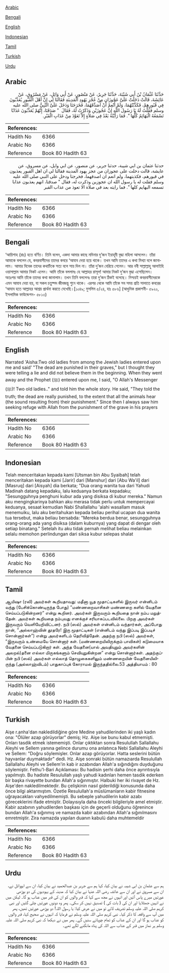[Arabic](#arabic)

[Bengali](#bengali)

[English](#english)

[Indonesian](#indonesian)

[Tamil](#tamil)

[Turkish](#turkish)

[Urdu](#urdu)

## Arabic


<div dir="rtl" lang="ar" style={{fontSize:'larger',backgroundColor:'#f8f9fa',padding:20}}>
حَدَّثَنَا عُثْمَانُ بْنُ أَبِي شَيْبَةَ، حَدَّثَنَا جَرِيرٌ، عَنْ مَنْصُورٍ، عَنْ أَبِي وَائِلٍ، عَنْ مَسْرُوقٍ، عَنْ عَائِشَةَ، قَالَتْ دَخَلَتْ عَلَىَّ عَجُوزَانِ مِنْ عُجُزِ يَهُودِ الْمَدِينَةِ فَقَالَتَا لِي إِنَّ أَهْلَ الْقُبُورِ يُعَذَّبُونَ فِي قُبُورِهِمْ، فَكَذَّبْتُهُمَا، وَلَمْ أُنْعِمْ أَنْ أُصَدِّقَهُمَا، فَخَرَجَتَا وَدَخَلَ عَلَىَّ النَّبِيُّ صلى الله عليه وسلم فَقُلْتُ لَهُ يَا رَسُولَ اللَّهِ إِنَّ عَجُوزَيْنِ وَذَكَرْتُ لَهُ، فَقَالَ ‏ "‏ صَدَقَتَا، إِنَّهُمْ يُعَذَّبُونَ عَذَابًا تَسْمَعُهُ الْبَهَائِمُ كُلُّهَا ‏"‏‏.‏ فَمَا رَأَيْتُهُ بَعْدُ فِي صَلاَةٍ إِلاَّ تَعَوَّذَ مِنْ عَذَابِ الْقَبْرِ‏.‏
</div>
<div style={{backgroundColor:'#f8f9fa',padding:20, marginBottom: 10}}><table> <thead> <tr> <th>References:</th> <th></th> </tr> </thead> <tbody><tr><td>Hadith No</td><td>6366</td></tr><tr><td>Arabic No</td><td>6366</td></tr><tr><td>Reference</td><td>Book 80 Hadith 63</td></tr></tbody></table></div>


<div dir="rtl" lang="ar" style={{fontSize:'larger',backgroundColor:'#f8f9fa',padding:20}}>
حدثنا عثمان بن ابي شيبة، حدثنا جرير، عن منصور، عن ابي وايل، عن مسروق، عن عايشة، قالت دخلت على عجوزان من عجز يهود المدينة فقالتا لي ان اهل القبور يعذبون في قبورهم، فكذبتهما، ولم انعم ان اصدقهما، فخرجتا ودخل على النبي صلى الله عليه وسلم فقلت له يا رسول الله ان عجوزين وذكرت له، فقال " صدقتا، انهم يعذبون عذابا تسمعه البهايم كلها ". فما رايته بعد في صلاة الا تعوذ من عذاب القبر
</div>
<div style={{backgroundColor:'#f8f9fa',padding:20, marginBottom: 10}}><table> <thead> <tr> <th>References:</th> <th></th> </tr> </thead> <tbody><tr><td>Hadith No</td><td>6366</td></tr><tr><td>Arabic No</td><td>6366</td></tr><tr><td>Reference</td><td>Book 80 Hadith 63</td></tr></tbody></table></div>

## Bengali


<div dir="ltr" lang="bn" style={{fontSize:'larger',backgroundColor:'#f8f9fa',padding:20}}>
‘আয়িশাহ (রাঃ) হতে বর্ণিত। তিনি বলেন, একদা আমার কাছে মদিনার দু’জন ইয়াহূদী বৃদ্ধা মহিলা আসলেন। তাঁরা আমাকে বললেন যে, কবরবাসীদের তাদের কবরে ‘আযাব দেয়া হয়ে থাকে। তখন আমি তাদের এ কথা মিথ্যা বলে জানালাম। আমার বিবেক তাদের কথাটিকে সত্য বলে সায় দিল না। তাঁরা দু’জন বেরিয়ে গেলেন। আর নবী সাল্লাল্লাহু আলাইহি ওয়াসাল্লাম আমার নিকট এলেন। আমি তাঁকে বললামঃ হে আল্লাহর রাসূল! আমার নিকট দু’জন বৃদ্ধা এসেছিলেন। অতঃপর আমি তাঁকে তাদের কথা জানালাম। তখন তিনি বললেনঃ তারা দু’জন ঠিকই বলেছে। নিশ্চয়ই কবরবাসীদেরকে এমন আযাব দেয়া হয়, যা সকল চতুষ্পদ জীবজন্তু শুনে থাকে। এরপর থেকে আমি তাঁকে সব সময় প্রতি সালাতে কবরের ‘আযাব হতে আল্লাহর আশ্রয় প্রার্থনা করতে দেখেছি।[১০৪৯; মুসলিম ৫/২৪, হাঃ ৫৮৬] (আধুনিক প্রকাশনী- ৫৯২০, ইসলামিক ফাউন্ডেশন- ৫৮১৩)
</div>
<div style={{backgroundColor:'#f8f9fa',padding:20, marginBottom: 10}}><table> <thead> <tr> <th>References:</th> <th></th> </tr> </thead> <tbody><tr><td>Hadith No</td><td>6366</td></tr><tr><td>Arabic No</td><td>6366</td></tr><tr><td>Reference</td><td>Book 80 Hadith 63</td></tr></tbody></table></div>

## English


<div dir="ltr" lang="en" style={{fontSize:'larger',backgroundColor:'#f8f9fa',padding:20}}>
Narrated 'Aisha:Two old ladies from among the Jewish ladies entered upon me and said' "The dead are punished in their graves," but I thought they were telling a lie and did not believe them in the beginning. When they went away and the Prophet (ﷺ) entered upon me, I said, "O Allah's Messenger (ﷺ)! Two old ladies.." and told him the whole story. He said, "They told the truth; the dead are really punished, to the extent that all the animals hear (the sound resulting from) their punishment." Since then I always saw him seeking refuge with Allah from the punishment of the grave in his prayers
</div>
<div style={{backgroundColor:'#f8f9fa',padding:20, marginBottom: 10}}><table> <thead> <tr> <th>References:</th> <th></th> </tr> </thead> <tbody><tr><td>Hadith No</td><td>6366</td></tr><tr><td>Arabic No</td><td>6366</td></tr><tr><td>Reference</td><td>Book 80 Hadith 63</td></tr></tbody></table></div>

## Indonesian


<div dir="ltr" lang="id" style={{fontSize:'larger',backgroundColor:'#f8f9fa',padding:20}}>
Telah menceritakan kepada kami [Utsman bin Abu Syaibah] telah menceritakan kepada kami [Jarir] dari [Manshur] dari [Abu Wa'il] dari [Masruq] dari [Aisyah] dia berkata; "Dua orang wanita tua dari Yahudi Madinah datang kepadaku, lalu keduanya berkata kepadaku; "Sesungguhnya penghuni kubur ada yang disiksa di kubur mereka." Namun aku mengingkarinya bahkan aku merasa tidak perlu untuk mempercayai keduanya, sesaat kemudian Nabi Shallallahu 'alahi wasallam masuk menemuiku, lalu aku beritahukan kepada beliau perihal ucapan dua wanita tua tersebut, maka beliau bersabda: "Mereka berdua benar, sesungguhnya orang-orang ada yang disiksa (dalam kuburnya) yang dapat di dengar oleh setiap binatang." Setelah itu aku tidak pernah melihat beliau melainkan selalu memohon perlindungan dari siksa kubur selepas shalat
</div>
<div style={{backgroundColor:'#f8f9fa',padding:20, marginBottom: 10}}><table> <thead> <tr> <th>References:</th> <th></th> </tr> </thead> <tbody><tr><td>Hadith No</td><td>6366</td></tr><tr><td>Arabic No</td><td>6366</td></tr><tr><td>Reference</td><td>Book 80 Hadith 63</td></tr></tbody></table></div>

## Tamil


<div dir="ltr" lang="ta" style={{fontSize:'larger',backgroundColor:'#f8f9fa',padding:20}}>
ஆயிஷா (ரலி) அவர்கள் கூறியதாவது: மதீனா யூத மூதாட்டிகளில் இருவர் என்னிடம் வந்து (பேசிக்கொண்டிருந்த போது) “மண்ணறைவாசிகள் மண்ணறை களில் வேதனை செய்யப்படுகின்றனர்” என்று கூறினர். அவர்கள் இருவரும் கூறியதை நான் நம்ப மறுத்தேன். அவர்கள் கூறியதை நம்புவது எனக்குச் சரியாகப்படவில்லை. பிறகு அவர்கள் இருவரும் வெளியேறிவிட்டனர். நபி (ஸல்) அவர்கள் என்னிடம் வந்தார்கள், அப்போது நான், “அல்லாஹ்வின் தூதரே! இரு மூதாட்டிகள் (என்னிடம் வந்து இப்படி இப்படிச் சொன்னார்கள்”) என்று அவர்களிடம் தெரிவித்தேன். அதற்கு நபி (ஸல்) அவர்கள், “இருவரும் உண்மையே சொன்னார் கள். (மண்ணறையிலிருக்கும் பாவிகள்) கடுமையாக வேதனை செய்யப்படுகிறார் கள். அந்த வேதனை(யால் அவதியுறும் அவர்களின் அலறல்)தனை எல்லா மிருகங்களும் செவியுறுகின்றன” என்று சொன்னார்கள். அதற்குப்பின் நபி (ஸல்) அவர்கள் எல்லாத் தொழுகைகளிலும் மண்ணறையின் வேதனையிலிருந்து (அல்லாஹ்விடம்) பாதுகாப்புக் கோராமல் இருந்ததில்லை.53 அத்தியாயம் : 80
</div>
<div style={{backgroundColor:'#f8f9fa',padding:20, marginBottom: 10}}><table> <thead> <tr> <th>References:</th> <th></th> </tr> </thead> <tbody><tr><td>Hadith No</td><td>6366</td></tr><tr><td>Arabic No</td><td>6366</td></tr><tr><td>Reference</td><td>Book 80 Hadith 63</td></tr></tbody></table></div>

## Turkish


<div dir="ltr" lang="tr" style={{fontSize:'larger',backgroundColor:'#f8f9fa',padding:20}}>
Aişe r.anha'dan nakledildiğine göre Medine yahudilerinden iki yaşlı kadın ona: "Ölüler azap görüyorlar" demiş; Hz. Aişe ise bunu kabul etmemişti. Onları tasdik etmek istememişti. Onlar çıktıktan sonra Resulullah Sallallahu Aleyhi ve Sellem yanına gelince durumu ona anlatınca Nebi Sallallahu Aleyhi ve Sellem: "Doğru söylemişler. Onlar azap görüyorlar. Hatta seslerini bütün hayvanlar duymaktadır" dedi. Hz. Aişe sonraki bütün namazıarda Resulullah Sallallahu Aleyhi ve Sellem'in kab ir azabından Allah'a sığındığını duyduğunu söylemiştir. Fethu'l-Bari Açıklaması: Bu hadisin şerhi daha önce ayrıntısıyla yapılmıştı. Bu hadiste Resulullah yaşlı yahudi kadınları hemen tasdik ederken bir başka rivayette bundan Allah'a sığınmıştır. Halbuki her iki rivayet de Hz. Aişe'den nakledilmektedir. Bu çelişkinin nasıl giderildiği konusunda daha önce bilgi aktarmıştım. Özetle Resulullah'a müslümanların kabir fitnesine uğrayacakları vahyedilmemişti. Bu sebeple yahudilerin kabir azabı göreceklerini ifade etmiştir. Dolayısıyla daha önceki bilgileriyle amel etmiştir. Kabir azabının yahudilerden başkası için de geçerli olduğunu öğrenince bundan Allah'a sığınmış ve namazda kabir azabından Allah'a sığınılmasını emretmiştir. Zira namazda yapılan duanın kabulü daha muhtemeldir
</div>
<div style={{backgroundColor:'#f8f9fa',padding:20, marginBottom: 10}}><table> <thead> <tr> <th>References:</th> <th></th> </tr> </thead> <tbody><tr><td>Hadith No</td><td>6366</td></tr><tr><td>Arabic No</td><td>6366</td></tr><tr><td>Reference</td><td>Book 80 Hadith 63</td></tr></tbody></table></div>

## Urdu


<div dir="rtl" lang="ur" style={{fontSize:'larger',backgroundColor:'#f8f9fa',padding:20}}>
ہم سے عثمان بن ابی شیبہ نے بیان کیا، کہا ہم سے جریر بن عبدالحمید نے بیان کیا، ان سے ابووائل نے، ان سے مسروق نے اور ان سے عائشہ رضی اللہ عنہا نے بیان کیا کہ مدینہ کے یہودیوں کی دو بوڑھی عورتیں میرے پاس آئیں اور انہوں نے مجھ سے کہا کہ قبر والوں کو ان کی قبر میں عذاب ہو گا۔ لیکن میں نے انہیں جھٹلایا اور ان کی ( بات کی ) تصدیق نہیں کر سکی۔ پھر وہ دونوں عورتیں چلی گئیں اور نبی کریم صلی اللہ علیہ وسلم تشریف لائے تو میں نے عرض کیا: یا رسول اللہ! دو بوڑھی عورتیں تھیں، پھر میں آپ سے واقعہ کا ذکر کیا۔ نبی کریم صلی اللہ علیہ وسلم نے فرمایا کہ انہوں نے صحیح کہا، قبر والوں کو عذاب ہو گا اور ان کے عذاب کو تمام چوپائے سنیں گے۔ پھر میں نے دیکھا کہ نبی کریم صلی اللہ علیہ وسلم ہر نماز میں قبر کے عذاب سے اللہ کی پناہ مانگنے لگے تھے۔
</div>
<div style={{backgroundColor:'#f8f9fa',padding:20, marginBottom: 10}}><table> <thead> <tr> <th>References:</th> <th></th> </tr> </thead> <tbody><tr><td>Hadith No</td><td>6366</td></tr><tr><td>Arabic No</td><td>6366</td></tr><tr><td>Reference</td><td>Book 80 Hadith 63</td></tr></tbody></table></div>
